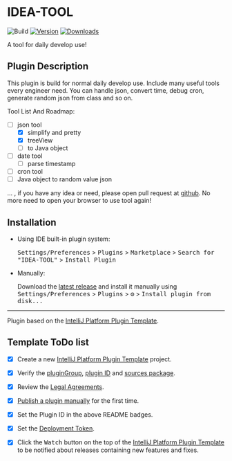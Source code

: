 # IDEA-TOOL

![Build](https://github.com/ysjiang4869/IDEA-TOOL/workflows/Build/badge.svg)
[![Version](https://img.shields.io/jetbrains/plugin/v/18735.svg)](https://plugins.jetbrains.com/plugin/18709)
[![Downloads](https://img.shields.io/jetbrains/plugin/d/18735.svg)](https://plugins.jetbrains.com/plugin/18709)

A tool for daily develop use!

## Plugin Description
<!-- Plugin description -->

This plugin is build for normal daily develop use. Include many useful tools every engineer need.
You can handle json, convert time, debug cron, generate random json from class and so on.

Tool List And Roadmap:
- [ ] json tool
  - [x] simplify and pretty
  - [x] treeView
  - [ ] to Java object
- [ ] date tool
  - [ ] parse timestamp
- [ ] cron tool
- [ ] Java object to random value json

... , if you have any idea or need, please open pull request at [github](https://github.com/ysjiang4869/idea-tool-set/pulls).
No more need to open your browser to use tool again!

<!-- Plugin description end -->

## Installation

- Using IDE built-in plugin system:
  
  <kbd>Settings/Preferences</kbd> > <kbd>Plugins</kbd> > <kbd>Marketplace</kbd> > <kbd>Search for "IDEA-TOOL"</kbd> >
  <kbd>Install Plugin</kbd>
  
- Manually:

  Download the [latest release](https://github.com/ysjiang4869/IDEA-TOOL/releases/latest) and install it manually using
  <kbd>Settings/Preferences</kbd> > <kbd>Plugins</kbd> > <kbd>⚙️</kbd> > <kbd>Install plugin from disk...</kbd>


---
Plugin based on the [IntelliJ Platform Plugin Template][template].

[template]: https://github.com/JetBrains/intellij-platform-plugin-template

## Template ToDo list
- [x] Create a new [IntelliJ Platform Plugin Template][template] project.
- [x] Verify the [pluginGroup](/gradle.properties), [plugin ID](/src/main/resources/META-INF/plugin.xml) and [sources package](/src/main/kotlin).
- [x] Review the [Legal Agreements](https://plugins.jetbrains.com/docs/marketplace/legal-agreements.html).
- [x] [Publish a plugin manually](https://plugins.jetbrains.com/docs/intellij/publishing-plugin.html?from=IJPluginTemplate) for the first time.
- [x] Set the Plugin ID in the above README badges.
- [x] Set the [Deployment Token](https://plugins.jetbrains.com/docs/marketplace/plugin-upload.html).
- [x] Click the <kbd>Watch</kbd> button on the top of the [IntelliJ Platform Plugin Template][template] to be notified about releases containing new features and fixes.


